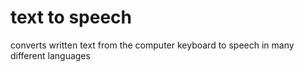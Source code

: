 # text to speech
converts written text from the computer keyboard to speech in many different languages
